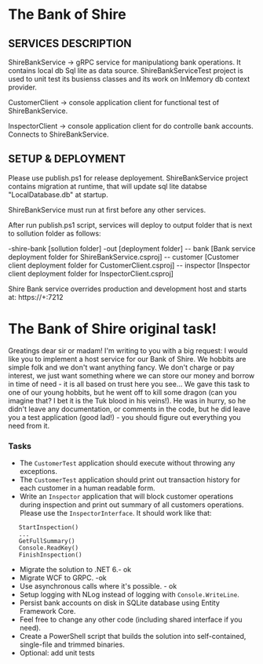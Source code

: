 # The Bank of Shire

## SERVICES DESCRIPTION 

ShireBankService -> gRPC service for manipulationg bank operations. It contains local db Sql lite 
as data source. ShireBankServiceTest project is used to unit test its busienss classes and its work 
on InMemory db context provider. 

CustomerClient -> console application client for functional test of ShireBankService. 

InspectorClient -> console application client for do controlle bank accounts. Connects to 
                   ShireBankService. 



## SETUP & DEPLOYMENT 

Please use publish.ps1 for release deployement. 
ShireBankService project contains migration at runtime, that will update sql lite databse 
"LocalDatabase.db" at startup. 

ShireBankService must run at first before any other services. 

After run publish.ps1 script, services will deploy to output folder that is next to sollution folder as follows:

-shire-bank [sollution folder]
-out [deployment folder]
  -- bank      [Bank service deployment folder for ShireBankService.csproj]
  -- customer  [Customer client deployment folder for CustomerClient.csproj]
  -- inspector [Inspector client deployment folder for InspectorClient.csproj]


Shire Bank service overrides production and development host and starts at: https://+:7212  


# The Bank of Shire original task!


Greatings dear sir or madam! I'm writing to you with a big request: I would like you to implement a host service for our
Bank of Shire.
We hobbits are simple folk and we don't want anything fancy. We don't charge or pay interest, we just want something
where we can store our money and borrow in time of need - it is all based on trust here you see...
We gave this task to one of our young hobbits, but he went off to kill some dragon (can you imagine that? I bet it is
the Tuk blood in his veins!). He was in hurry, so he didn't leave any documentation, or comments in the code, but he did
leave you a test application (good lad!) - you should figure out everything you need from it.

### Tasks

* The `CustomerTest` application should execute without throwing any exceptions.
* The `CustomerTest` application should print out transaction history for each customer in a human readable form.
* Write an `Inspector` application that will block customer operations during inspection and print out summary of all
  customers operations. Please use the `InspectorInterface`.
  It should work like that:

```
   StartInspection()
   ...
   GetFullSummary()
   Console.ReadKey()
   FinishInspection() 
```
* Migrate the solution to .NET 6.- ok 
* Migrate WCF to GRPC. -ok 
* Use asynchronous calls where it's possible. - ok 
* Setup logging with NLog instead of logging with `Console.WriteLine`.
* Persist bank accounts on disk in SQLite database using Entity Framework Core.
* Feel free to change any other code (including shared interface if you need).
* Create a PowerShell script that builds the solution into self-contained, single-file and trimmed binaries.
* Optional: add unit tests
